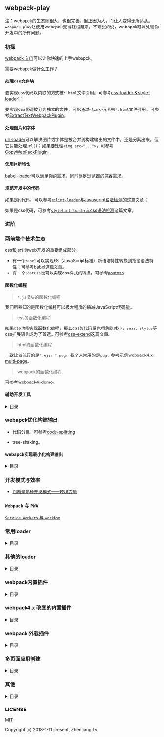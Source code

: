## webpack-play

注：webapck的生态圈很大，也很完善，但正因为大，而让人变得无所适从。`webpack-play`让使用webapck变得轻松起来。不夸张的说，webapck可以处理你开发中的所有问题。


### 初探

[webpack 入门](https://github.com/lvzhenbang/webpack-play/blob/master/doc/first/index.md)可以让你快速的上手webapck。

需要webapck做什么工作？

#### 处理css文件块

要实现css代码以内联的方式被`*.html`文件引用。可参考[css-loader & style-loader](https://github.com/lvzhenbang/webpack-play/tree/master/doc/first/css-style-loader.md)]；

要实现css代码被分为独立的文件，可以通过`<link>`元素被`*.html`文件引用。可参考[ExtractTextWebpackPlugin](https://github.com/lvzhenbang/webpack-play/tree/master/doc/first/extract-text-webpack-plugin.md)。

#### 处理图片和字体

[url-loader](https://github.com/lvzhenbang/webpack-play/tree/master/doc/first/css-style-loader.md)可以解决图片或字体是被合并到构建输出的文件中，还是分离出来。但它只能处理`url()`；如果要处理`<img src="...">`，可参考[CopyWebPackPlugin](https://github.com/lvzhenbang/webpack-play/tree/master/doc/first/copy-webpack-plugin.md)。

#### 使用js新特性

[babel-loader](https://github.com/lvzhenbang/webpack-play/tree/master/doc/first/babel-loader.md)可以满足你的需求，同时满足浏览器的兼容需求。

#### 规范开发中的代码

如果是js代码，可以参考[`eslint-loader`与Javascript语法检测的](https://github.com/lvzhenbang/webpack-play/tree/master/doc/first/eslint-loader.md)这篇文章；

如果是css代码，可参考[`stylelint-loader`与css语法检测](https://github.com/lvzhenbang/webpack-play/tree/master/doc/first/stylelint-loader.md)这篇文章。


### 进阶

### 两前端个技术生态

css和js作为web开发的重要组成部分。

* 有一个`babel`可以实现ES（JavaScript标准）新语法特性转换到指定语法特性；可参考[babel](https://github.com/lvzhenbang/webpack-play/tree/master/doc/two/babel.md)这篇文章。
* 有一个`postCss`也可以实现css样式的转换。可参考[postcss](https://github.com/lvzhenbang/webpack-play/tree/master/doc/two/postcss.md)

#### 函数化编程

> `*.js`模块的函数化编程

我们所熟知的是函数化编程可以极大程度的缩减JavaScript代码量。

> css的函数化编程

如果css也能实现函数化编程，那么css的代码量也将急剧减小，`sass`、`stylus`等css扩展语言成为了首选。可参考[css-extend](https://github.com/lvzhenbang/webpack-play/tree/master/doc/first/css-extend.md)这篇文章。

> html的函数化编程

一致比较流行的是`*.ejs`，`*.pug`。我个人常用的是`pug`，参考示例[webpack4.x-multi-page](https://github.com/lvzhenbang/webpack4.x-multi-page)。

> webpack的函数化编程

可参考[webpack4-demo](https://github.com/survivejs-demos/webpack-demo)。


#### 辅助开发工具

<details>
<summary>目录</summary>

* [HtmlWebapckPlugin](https://github.com/lvzhenbang/webpack-play/tree/master/doc/first/htmlwebpackplugin.md) // 用webpack生成HTML文件
* [WebpackDevServer](https://github.com/lvzhenbang/webpack-play/tree/master/doc/first/webpack-dev-server.md) // 用webpack开发时启动浏览器
* [nodemon](https://github.com/lvzhenbang/webpack-play/tree/master/doc/first/nodemon.md) // 用监视webpack.config.js的改变

</details>

### webapck优化构建输出

* 代码分离。可参考[code-splitting](https://github.com/lvzhenbang/webpack-learning/tree/master/doc/two/code-splitting.md)

* tree-shaking。

#### webapck实现最小化构建输出

<details>
<summary>目录</summary>

* 提取构建输出文件的公共代码；webpack4.x之前版本可参考[CommonsChunkPlugin](https://github.com/lvzhenbang/webpack-play/tree/master/doc/first/commonschunkplugin.md)篇文章，webpack4.x可参考[SplitChunkPlugin](https://github.com/lvzhenbang/webpack-play/tree/master/doc/first/splitchunkplugin.md)这篇文章
* 可以从压缩`构建输出文件`（主要指css，js）。webpack4.x之前版本，webapck4.x可参考[webapck4.x 压缩构建输出](https://github.com/lvzhenbang/webpack-learning/tree/master/doc/two/compress.md)这篇文章；
* 优化图片大小。可参考[构建多页面应用——静态资源](https://github.com/lvzhenbang/webpack-play/tree/master/doc/other/multi-page-assets.md)这篇文章；
* 如果开发的应用支持网络环境，可以使用CDN。可参考[引入第三方库](https://github.com/lvzhenbang/webpack-play/tree/master/doc/first/third-party.md)这篇文章；
* 移除第三方库中未使用的js代码块。 可参考[babel-plguin-lodash & LodashWebpackPlugin](https://github.com/lvzhenbang/webpack-play/tree/master/doc/first/lodash-webpack-plugin.md)这篇文章；
* 移除项目未使用的css代码块。可参考[webapck4.x 移除构建输出的`*.css`文件中，未使用的css选择器](https://github.com/lvzhenbang/webpack-learning/tree/master/doc/two/purify-css.md)这篇文章。

</details>

### 开发模式与效率

* [判断是那种开发模式——环境变量](https://github.com/lvzhenbang/webpack-learning/tree/master/doc/two/enviroment.md)

### `Webpack` 与 `PWA`

[`Service Workers` 与 `workbox`](https://github.com/lvzhenbang/webpack-learning/tree/master/doc/two/workbox.md)

### 常用loader

<details>
<summary>目录</summary>

* [css-loader & style-loader](https://github.com/lvzhenbang/webpack-play/tree/master/doc/first/css-style-loader.md)
* [url-loader](https://github.com/lvzhenbang/webpack-play/tree/master/doc/first/css-style-loader.md)
* [file-loader](https://github.com/lvzhenbang/webpack-play/tree/master/doc/first/file-loader.md)
* [css扩展语言loader，如：sass, less, stylus等](https://github.com/lvzhenbang/webpack-play/tree/master/doc/first/css-extend.md)
* [babel-loader](https://github.com/lvzhenbang/webpack-play/tree/master/doc/first/babel-loader.md)
* [postcss-loader](https://github.com/lvzhenbang/webpack-play/tree/master/doc/first/postcss-loader.md)

</details>

### 其他的loader

<details>
<summary>目录</summary>

* [eslint-loader](https://github.com/lvzhenbang/webpack-play/tree/master/doc/first/eslint-loader.md)
* [stylelint-loader](https://github.com/lvzhenbang/webpack-play/tree/master/doc/first/stylelint-loader.md)
* [postcss](https://github.com/lvzhenbang/webpack-play/tree/master/doc/first/postcss.md)

</details>

### webpack内置插件

<details>
<summary>目录</summary>

* [CommonsChunkPlugin](https://github.com/lvzhenbang/webpack-play/tree/master/doc/first/commonschunkplugin.md) // 提取文件块中的共用代码
* [UglifyjsPlugin](https://github.com/lvzhenbang/webpack-play/tree/master/doc/first/uglifyjsplugin.md) // 压缩编译后的模块
* [DllPlugin](https://github.com/lvzhenbang/webpack-play/tree/master/doc/first/dllplugin&dllreferenceplugin.md) // 减少打包构建的时间
* [ProvidePlugin](https://github.com/lvzhenbang/webpack-play/tree/master/doc/first/provide-plugin.md) // 可以省去`import`或`require`来引用第三方库。如jquery，loadsh。
* [DefinePlugin](https://github.com/lvzhenbang/webpack-play/tree/master/doc/first/define-plugin.md) // 定义一个全局常量，可以用来区分开发模式和生产模式。
* [HotModuleRepalcementPlugin](https://github.com/lvzhenbang/webpack-play/tree/master/doc/first/hmrplugin.md) // 启用热交换

</details>

### webpack4.x 改变的内置插件

<details>
<summary>目录</summary>

* [SplitChunkPlugin](https://github.com/lvzhenbang/webpack-play/tree/master/doc/first/splitchunkplugin.md) // 提取各模块间的共用代码，它替代了`CommonsChunkPlugin`插件
* webpack4.x移除了`UglifyJsplugin`，而引入了`MinChunkSizePlugin`插件；

</details>

### webpack 外载插件

<details>
<summary>目录</summary>

* [CopyWebPackPlugin](https://github.com/lvzhenbang/webpack-play/tree/master/doc/first/copy-webpack-plugin.md) // 拷贝静态文件到构建输出的 `dist/` 目录中
* [HtmlWebapckPlugin](https://github.com/lvzhenbang/webpack-play/tree/master/doc/first/htmlwebpackplugin.md) // 用webpack生成HTML文件
* [ExtractTextWebpackPlugin](https://github.com/lvzhenbang/webpack-play/tree/master/doc/first/extract-text-webpack-plugin.md) // 从打包生成的js文件分理处css到单独的文件。webpack4.x之前支持
* [MiniCssExtractPlugin](https://github.com/lvzhenbang/webpack-play/tree/master/doc/first/minicssextractplugin.md) // 从打包生成的js文件分理处css到单独的文件。webpack4.x开始支持
* [webpackMerge](https://github.com/lvzhenbang/webpack-play/tree/master/doc/first/webpack-merge.md) // 合并配置项
* [babel-plguin-lodash & LodashWebpackPlugin](https://github.com/lvzhenbang/webpack-play/tree/master/doc/first/lodash-webpack-plugin.md)

</details>


### 多页面应用创建

<details>
<summary>目录</summary>

* [构建多页面应用](https://github.com/lvzhenbang/webpack-play/tree/master/doc/other/multi-page.md)
* [构建多页面应用——单个页面的处理](https://github.com/lvzhenbang/webpack-play/tree/master/doc/other/multi-page-single-page.md)
* [构建多页面应用——模板](https://github.com/lvzhenbang/webpack-play/tree/master/doc/other/multi-page-template.md)
* [构建多页面应用——静态资源](https://github.com/lvzhenbang/webpack-play/tree/master/doc/other/multi-page-assets.md)
* [构建多页面应用——优化（一）](https://github.com/lvzhenbang/webpack-play/tree/master/doc/other/multi-page-function.md)
* [构建多页面应用——hash](https://github.com/lvzhenbang/webpack-play/tree/master/doc/other/multi-page-hash.md)
* [构建多页面应用——优化（二）](https://github.com/lvzhenbang/webpack-play/tree/master/doc/other/multi-page-mockdata.md)

</details>


### 其他

<details>
<summary>目录</summary>

* [webpack4.x变化](https://github.com/lvzhenbang/webpack-play/tree/master/doc/other/webpack4.md)
* [webpack4.x变化 二](https://github.com/lvzhenbang/webpack-play/tree/master/doc/other/webpack4-2.md)
* [webapck常见使用问题](https://github.com/lvzhenbang/webpack-play/tree/master/doc/other/issue.md)

</details>


### LICENSE

[MIT](https://opensource.org/licenses/MIT)

Copyright (c) 2018-1-11 present, Zhenbang Lv